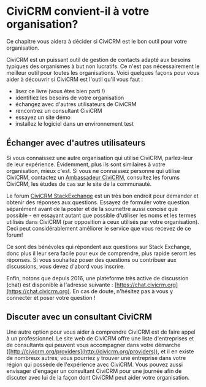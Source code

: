 CiviCRM convient-il à votre organisation?
===================

Ce chapitre vous aidera à décider si CiviCRM est le bon outil pour votre organisation.

CiviCRM est un puissant outil de gestion de contacts adapté aux besoins typiques des organismes à but non lucratifs. Ce n'est pas nécessairement le meilleur outil pour toutes les organisations. Voici quelques façons pour vous aider à découvrir si CiviCRM est l'outil qu'il vous faut :

-   lisez ce livre (vous êtes bien parti !)
-   identifiez les besoins de votre organisation
-   échangez avec d'autres utilisateurs de CiviCRM
-   rencontrez un consultant CiviCRM
-   essayez un site démo
-   installez le logiciel dans un environnement test

Échanger avec d'autres utilisateurs
---------------------------------

Si vous connaissez une autre organisation qui utilise CiviCRM, parlez-leur de leur expérience. Évidemment, plus ils sont similaires à votre organisation, mieux c'est. Si vous ne connaissez personne qui utilise CiviCRM, contactez un [Ambassadeur CiviCRM](https://civicrm.org/ambassadors), consultez les forums CiviCRM, les études de cas sur le site de la communauté.

Le forum [CiviCRM StackExchange](https://civicrm.stackexchange.com/) est un très bon endroit pour demander et obtenir des réponses aux questions. Essayez de formuler votre question séparément avant de la poster et de la soumettre aussi concise que possible - en essayant autant que possible d'utiliser les noms et les termes utilisés dans CiviCRM (par opposition à ceux utilisés par votre organisation). Ceci peut considérablement améliorer le service que vous recevez de ce forum!

Ce sont des bénévoles qui répondent aux questions sur Stack Exchange, donc plus il leur sera facile pour eux de comprendre, plus rapide seront les réponses.
Si vous souhaitez poser des questions ou contribuer aux discussions, vous devez d'abord vous inscrire.

Enfin, notons que depuis 2016, une plateforme très active de discussion (chat) est disponible à l'adresse suivante : [https://chat.civicrm.org](https://chat.civicrm.org). En cas de doute, n'hésitez pas à vous y connecter et poser votre question !

Discuter avec un consultant CiviCRM
------------------------------

Une autre option pour vous aider à comprendre CiviCRM est de faire appel à un professionnel. Le site web de CiviCRM offre une liste d'entreprises et de consultants qui peuvent vous accompagner dans votre démarche ([http://civicrm.org/providers](http://civicrm.org/providers)), et il en existe de nombreux autres; vous pourriez y trouver une entreprise dans votre région qui possède de l'expérience avec CiviCRM. Vous pouvez aussi envisager d'engager un consultant CiviCRM pour une journée afin de discuter avec lui de la façon dont CiviCRM peut aider votre organisation.
